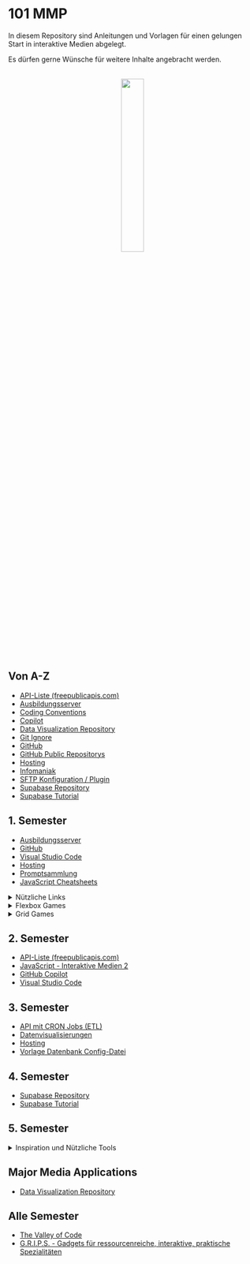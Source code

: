 # 101 MMP

In diesem Repository sind Anleitungen und Vorlagen für einen gelungen Start in interaktive Medien abgelegt.

Es dürfen gerne Wünsche für weitere Inhalte angebracht werden.

<div align="center">
</div>
<br>
<div align="center">
<img src="https://upload.wikimedia.org/wikipedia/commons/4/43/Fachhochschule_Graub%C3%BCnden_Logo.svg" width="30%">
</div>

## Von A-Z

- [API-Liste (freepublicapis.com)](https://freepublicapis.com)
- [Ausbildungsserver](resources/ausbildungsserver.md)
- [Coding Conventions](https://github.com/MaxiMilli/MMP-Coding-Conventions)
- [Copilot](resources/copilot.md)
- [Data Visualization Repository](https://github.com/nickschnee/data-visualization)
- [Git Ignore](resources/gitignore.md)
- [GitHub](resources/github.md)
- [GitHub Public Repositorys](resources/github_public.md)
- [Hosting](resources/hosting.md)
- [Infomaniak](resources/hosting.md)
- [SFTP Konfiguration / Plugin](resources/sftp.md)
- [Supabase Repository](https://github.com/Interaktive-Medien/2023_HS_IM3)
- [Supabase Tutorial](https://github.com/Interaktive-Medien/2023_HS_IM3/blob/main/00_setup/tutorial_supabase.md)

## 1. Semester

- [Ausbildungsserver](resources/ausbildungsserver.md)
- [GitHub](resources/github.md)
- [Visual Studio Code](resources/vscode.md)
- [Hosting](resources/hosting.md)
- [Promptsammlung](resources/promptsammlung.md)
- [JavaScript Cheatsheets](resources/js-cheatsheets.md)
<details>

<summary>Nützliche Links</summary>

- [Flexbox Cheat Sheet](https://css-tricks.com/snippets/css/a-guide-to-flexbox/)
- [Grid Cheat Sheet](https://css-tricks.com/snippets/css/complete-guide-grid/)
- [CSS Snippets](https://www.30secondsofcode.org/css/p/1/)
- [Grid It](https://grid-it.ninagraessli.ch/)
- [Squoosh (Bilder optimieren fürs Web)](https://squoosh.app/)
</details>

<details>
<summary>Flexbox Games</summary>

- [Flexbox Froggy](https://flexboxfroggy.com/#de)
- [Flexbox Defense](http://www.flexboxdefense.com/)
- [Flex Box Adventure](https://codingfantasy.com/games/flexboxadventure)
</details>

<details>
<summary>Grid Games</summary>

- [Grid Garden](https://cssgridgarden.com/#de)
- [Grid Attack](https://codingfantasy.com/games/css-grid-attack)
</details>

## 2. Semester

- [API-Liste (freepublicapis.com)](https://freepublicapis.com)
- [JavaScript - Interaktive Medien 2](https://github.com/Interaktive-Medien/2024_im2_javascript)
- [GitHub Copilot](resources/copilot.md)
- [Visual Studio Code](resources/vscode.md)

## 3. Semester

- [API mit CRON Jobs (ETL)](https://github.com/Interaktive-Medien/FS24-IM4-ETL)
- [Datenvisualisierungen](https://github.com/nickschnee/data-visualization)
- [Hosting](resources/hosting.md)
- [Vorlage Datenbank Config-Datei](resources/db_config_empty.php)

## 4. Semester

- [Supabase Repository](https://github.com/Interaktive-Medien/2023_HS_IM3)
- [Supabase Tutorial](https://github.com/Interaktive-Medien/2023_HS_IM3/blob/main/00_setup/tutorial_supabase.md)

## 5. Semester

<details>
<summary>Inspiration und Nützliche Tools</summary>

- [DevDocs](https://devdocs.io/) - Eine API-Dokumentationssuchmaschine für Entwickler.
- [Codewars](https://www.codewars.com/) - Eine Plattform zum Üben von Programmieraufgaben und Herausforderungen.
- [Awwwards](https://www.awwwards.com/) - Eine Plattform zur Auszeichnung der besten Webdesigns.
- [CSS Design Awards](https://www.cssdesignawards.com/) - Eine Plattform zur Auszeichnung der besten CSS-Designs.
- [Codrops](https://tympanus.net/codrops/) - Eine Website mit Tutorials und Inspirationen für Webdesign und -entwicklung.
- [CSS-Tricks](https://css-tricks.com/) - Eine Website mit Tipps und Tricks für CSS und Webdesign.
- [WhatTheFont](https://www.myfonts.com/WhatTheFont/) - Ein Tool zur Identifizierung von Schriftarten.
- [Color Hunt](https://colorhunt.co/) - Eine Plattform zur Entdeckung und Erstellung von Farbpaletten.
</details>

## Major Media Applications

- [Data Visualization Repository](https://github.com/nickschnee/data-visualization)

## Alle Semester

- [The Valley of Code](https://thevalleyofcode.com/)
- [G.R.I.P.S. - Gadgets für ressourcenreiche, interaktive, praktische Spezialitäten](https://workshops.jugendtrends.ch/grips/)
